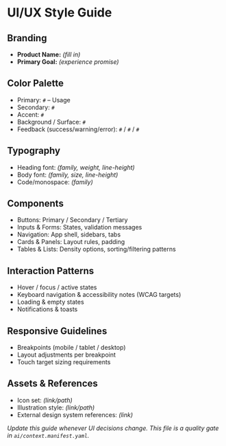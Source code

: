 <!-- UI/UX Style Guide Template -->

# UI/UX Style Guide

## Branding

- **Product Name:** _(fill in)_
- **Primary Goal:** _(experience promise)_

## Color Palette

- Primary: `#` – Usage
- Secondary: `#`
- Accent: `#`
- Background / Surface: `#`
- Feedback (success/warning/error): `#` / `#` / `#`

## Typography

- Heading font: _(family, weight, line-height)_
- Body font: _(family, size, line-height)_
- Code/monospace: _(family)_

## Components

- Buttons: Primary / Secondary / Tertiary
- Inputs & Forms: States, validation messages
- Navigation: App shell, sidebars, tabs
- Cards & Panels: Layout rules, padding
- Tables & Lists: Density options, sorting/filtering patterns

## Interaction Patterns

- Hover / focus / active states
- Keyboard navigation & accessibility notes (WCAG targets)
- Loading & empty states
- Notifications & toasts

## Responsive Guidelines

- Breakpoints (mobile / tablet / desktop)
- Layout adjustments per breakpoint
- Touch target sizing requirements

## Assets & References

- Icon set: _(link/path)_
- Illustration style: _(link/path)_
- External design system references: _(link)_

_Update this guide whenever UI decisions change. This file is a quality gate in `ai/context.manifest.yaml`._
